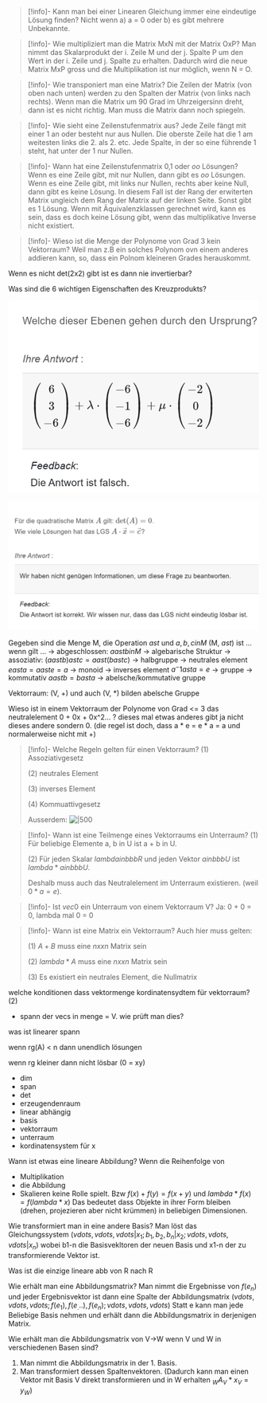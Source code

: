 


> [!info]- Kann man bei einer Linearen Gleichung immer eine eindeutige Lösung finden?
> Nicht wenn a) a = 0 oder b) es gibt mehrere Unbekannte.

> [!info]- Wie multipliziert man die Matrix MxN mit der Matrix OxP?
> Man nimmt das Skalarprodukt der i. Zeile M und der j. Spalte P um den Wert in der i. Zeile und j. Spalte zu erhalten. Dadurch wird die neue Matrix MxP gross und die Multiplikation ist nur möglich, wenn N = O.

> [!info]- Wie transponiert man eine Matrix?
> Die Zeilen der Matrix (von oben nach unten) werden zu den Spalten der Matrix (von links nach rechts). Wenn man die Matrix um 90 Grad im Uhrzeigersinn dreht, dann ist es nicht richtig. Man muss die Matrix dann noch spiegeln.

> [!info]- Wie sieht eine Zeilenstufenmatrix aus?
> Jede Zeile fängt mit einer 1 an oder besteht nur aus Nullen. Die oberste Zeile hat die 1 am weitesten links die 2. als 2. etc. Jede Spalte, in der so eine führende 1 steht, hat unter der 1 nur Nullen.

> [!info]- Wann hat eine Zeilenstufenmatrix 0,1 oder $oo$ Lösungen?
> Wenn es eine Zeile gibt, mit nur Nullen, dann gibt es $oo$ Lösungen. Wenn es eine Zeile gibt, mit links nur Nullen, rechts aber keine Null, dann gibt es keine Lösung. In diesem Fall ist der Rang der erwiterten Matrix ungleich dem Rang der Matrix auf der linken Seite. Sonst gibt es 1 Lösung. Wenn mit Äquivalenzklassen gerechnet wird, kann es sein, dass es doch keine Lösung gibt, wenn das multiplikative Inverse nicht existiert.

> [!info]- Wieso ist die Menge der Polynome von Grad 3 kein Vektorraum?
> Weil man z.B ein solches Polynom ovn einem anderes addieren kann, so, dass ein Polnom kleineren Grades herauskommt.

Wenn es nicht det(2x2) gibt ist es dann nie invertierbar?

Was sind die 6 wichtigen Eigenschaften des Kreuzprodukts?

![](assets/Pasted%20image%2020240325090355.png)



![](assets/Pasted%20image%2020240415170116.png)


Gegeben sind die Menge M, die Operation $ast$ und $a, b, c in M$
(M, $ast$) ist ... wenn gilt ...
-> abgeschlossen: $a ast b in M$ -> algebarische Struktur
-> assoziativ: $(a ast b) ast c = a ast (b ast c)$ -> halbgruppe
-> neutrales element $e ast a = a ast e = a$ -> monoid 
-> inverses element $a^-1 ast a = e$ -> gruppe
-> kommutativ $a ast b = b ast a$ -> abelsche/kommutative gruppe

Vektorraum: (V, +) und auch (V, $*$) bilden abelsche Gruppe

Wieso ist in einem Vektorraum der Polynome von Grad <= 3 das neutralelement 0 + 0x + 0x^2... ? dieses mal etwas anderes gibt ja nicht dieses andere sondern 0. (die regel ist doch, dass a * e = e * a = a und normalerweise nicht mit +)

> [!info]- Welche Regeln gelten für einen Vektorraum?
> (1) Assoziativgesetz
> 
> (2) neutrales Element
> 
> (3) inverses Element
> 
> (4) Kommuattivgesetz
> 
> Ausserdem:
> ![|500](Pasted%20image%2020240418180214.png)

> [!info]- Wann ist eine Teilmenge eines Vektorraums ein Unterraum?
> (1) Für beliebige Elemente a, b in U ist a + b in U.
> 
> (2) Für jeden Skalar $lambda in bbb R$ und jeden Vektor $a in bbb U$ ist $lambda * a in bbb U$.
>
> Deshalb muss auch das Neutralelement im Unterraum existieren. (weil $0 * a = e$).

> [!info]- Ist ${vec 0}$ ein Unterraum von einem Vektorraum V?
> Ja: 0 + 0 = 0, lambda mal 0 = 0

> [!info]- Wann ist eine Matrix ein Vektorraum?
> Auch hier muss gelten:
> 
> (1) $A + B$ muss eine $nxxn$ Matrix sein
> 
> (2) $lambda * A$ muss eine $nxxn$ Matrix sein
> 
> (3) Es existiert ein neutrales Element, die Nullmatrix


welche konditionen  dass vektormenge kordinatensydtem für vektorraum? (2)
- spann der vecs in menge = V. wie prüft man dies?

was ist linearer spann

wenn rg(A) < n dann unendlich lösungen

wenn rg kleiner dann nicht lösbar (0 = xy)


- dim
- span
- det
- erzeugendenraum
- linear abhängig
- basis
- vektorraum
- unterraum
- kordinatensystem für x


Wann ist etwas eine lineare Abbildung?
Wenn die Reihenfolge von
- Multiplikation
- die Abbildung
- Skalieren
keine Rolle spielt. Bzw
$f(x) + f(y) = f(x + y)$ und $lambda * f(x) = f(lambda * x)$
Das bedeutet dass Objekte in ihrer Form bleiben (drehen, projezieren aber nicht krümmen) in beliebigen Dimensionen.

Wie transformiert man in eine andere Basis?
Man löst das Gleichungssystem $(vdots,vdots,vdots|x_1;b_1,b_2,b_n|x_2;vdots,vdots,vdots|x_n)$
wobei b1-n die Basisvekltoren der neuen Basis und x1-n der zu transformierende Vektor ist.

Was ist die einzige lineare abb von R nach R

Wie erhält man eine Abbildungsmatrix?
Man nimmt die Ergebnisse von $f(e_n)$ und jeder Ergebnisvektor ist dann eine Spalte der Abbildungsmatrix $(vdots,vdots,vdots;f(e_1),f(e_...),f(e_n);vdots,vdots,vdots)$
Statt e kann man jede Beliebige Basis nehmen und erhält dann die Abbildungsmatrix in derjenigen Matrix.

Wie erhält man die Abbildungsmatrix von V->W wenn V und W in verschiedenen Basen sind?
1. Man nimmt die Abbildungsmatrix in der 1. Basis. 
2. Man transformiert dessen Spaltenvektoren.
(Dadurch kann man einen Vektor mit Basis V direkt transformieren und in W erhalten $_WA_V * x_V = y_W$)








